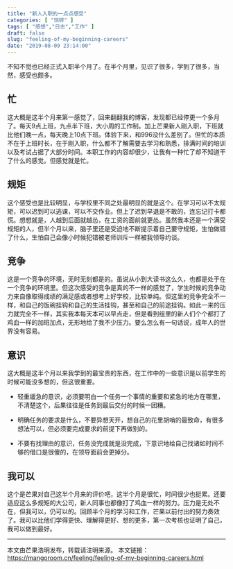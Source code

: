```yaml
---
title: "新人入职的一点点感受"
categories: [ "琐碎" ]
tags: [ "感想","日志","工作" ]
draft: false
slug: "feeling-of-my-beginning-careers"
date: "2019-08-09 23:14:00"
---
```


不知不觉也已经正式入职半个月了。在半个月里，见识了很多，学到了很多，当然，感受也颇多。

## 忙

这大概是这半个月来第一感觉了，回来翻翻我的博客，发现都已经停更一个多月了。每天9点上班，九点半下班，大小周的工作制。加上芒果新人刚入职，下班就比他们晚一点，每天晚上10点下班。体验下来，和996没什么差别了。但忙的本质不在于上班时长，在于刚入职，什么都不了解需要去学习和熟悉，排满时间的培训以及考试占据了大部分时间。本职工作的内容却很少，让我有一种忙了却不知道干了什么的感觉。但感觉就是忙。

## 规矩

这个感受也是比较明显，与学校里不同之处最明显的就是这个。在学习可以不太规矩，可以迟到可以逃课，可以不交作业。但上了迟到早退是不敢的，连忘记打卡都慌。想想就是，人越到后面就越怂，在工资的面前就更怂。虽然我本还是一个满受规矩的人，但半个月以来，脑子里还是受迫地不断提示着自己要守规矩，生怕做错了什么，生怕自己会像小时候犯错被老师训斥一样被我领导约谈。

## 竞争

这是一个竞争的环境，无时无刻都是的。虽说从小到大读书这么久，也都是处于在一个竞争的环境里。但这次感受的竞争是真的不一样的感觉了，学生时候的竞争动力来自像取得成绩的满足感或者想考上好学校，比较单纯。但这里的竞争完全不一样，和自己的饭碗挂钩和自己的生活挂钩，甚至和自己的前途挂钩。如此一来的压力就完全不一样，其实我本每天本可以早点走，但是看到组里的新人们个个都打了鸡血一样的加班加点，无形地给了我不少压力。要么怎么有一句话说，成年人的世界没有容易。

## 意识

这大概是这半个月以来我学到的最宝贵的东西，在工作中的一些意识是以前学生的时候可能没多想的，但这很重要。

- 轻重缓急的意识，必须要明白一个任务一个事情的重要和紧急的地方在哪里，不清楚这个，后果往往是任务到最后交付的时候一团糟。

- 明确任务的要求是什么，不要异想天开，想自己的花里胡哨的最致命，有很多想法可以，但必须要完成要求的前提下再做别的。

- 不要有找理由的意识，任务没完成就是没完成，下意识地给自己找诸如时间不够的借口是很傻的，在领导面前会更掉分。


## 我可以

这个是芒果对自己这半个月来的评价吧，这半个月是很忙，时间很少也挺累。还要适应这么多规矩的大公司，新人同事也都像打了鸡血一样的努力。压力是无处不在，但我可以，仍可以的。回顾半个月的学习和工作，芒果以前付出的努力奏效了。我可以比他们学得更快、理解得更好、想的更多，第一次考核也证明了自己，我可以做到最好。

--- 

本文由芒果浩明发布，转载请注明来源。
本文链接：https://mangoroom.cn/feeling/feeling-of-my-beginning-careers.html